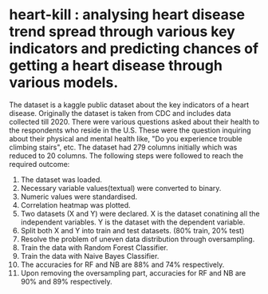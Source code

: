 # heart-kill : analysing heart disease trend spread through various key indicators and predicting chances of getting a heart disease through various models.

The dataset is a kaggle public dataset about the key indicators of a heart disease. Originally the dataset is taken from CDC and includes data collected till 2020. There were various questions asked about their health to the respondents who reside in the U.S. These were the question inquiring about their physical and mental health like, "Do you experience trouble climbing stairs", etc. The dataset had 279 columns initially which was reduced to 20 columns.
The following steps were followed to reach the required outcome:
  1. The dataset was loaded. 
  2. Necessary variable values(textual) were converted to binary. 
  3. Numeric values were standardised. 
  4. Correlation heatmap was plotted.
  5. Two datasets (X and Y) were declared. X is the dataset conatining all the independent variables. Y is the dataset with the dependent variable.
  6. Split both X and Y into train and test datasets. (80% train, 20% test)
  7. Resolve the problem of uneven data distribution through oversampling.
  8. Train the data with Random Forest Classifier.
  9. Train the data with Naive Bayes Classifier.
  10. The accuracies for RF and NB are 88% and 74% respectively.
  11. Upon removing the oversampling part, accuracies for RF and NB are 90% and 89% respectively.

